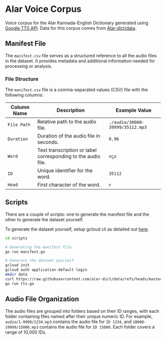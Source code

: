 # Alar Voice Corpus

Voice corpus for the Alar Kannada-English Dictionary generated using [Google TTS API](https://cloud.google.com/text-to-speech/custom-voice/docs). Data for this corpus comes from [Alar-dict/data](https://github.com/alar-dict/data).

## Manifest File

The `manifest.csv` file serves as a structured reference to all the audio files in the dataset. It provides metadata and additional information needed for processing or analysis.

### File Structure

The `manifest.csv` file is a comma-separated values (CSV) file with the following columns:

| Column Name | Description                                                  | Example Value                   |
| ----------- | ------------------------------------------------------------ | ------------------------------- |
| `File Path` | Relative path to the audio file.                             | `./audio/30000-39999/35112.mp3` |
| `Duration`  | Duration of the audio file in seconds.                       | `0.96`                          |
| `Word`      | Text transcription or label corresponding to the audio file. | `ಕನ್ನಡ`                         |
| `ID`        | Unique identifier for the word.                              | `35112`                         |
| `Head`      | First character of the word.                                 | `ಕ`                             |

## Scripts

There are a couple of scripts: one to generate the manifest file and the other to generate the dataset yourself.

To generate the dataset yourself, setup gcloud cli as detailed out [here](https://cloud.google.com/text-to-speech/docs/create-audio-text-client-libraries).

```bash
cd scripts

# Generating the manifest file
go run manifest.go

# Generate the dataset yourself
gcloud init
gcloud auth application-default login
mkdir data
curl https://raw.githubusercontent.com/alar-dict/data/refs/heads/master/alar.yml -o data/data.yml
go run tts.go
```

## Audio File Organization

The audio files are grouped into folders based on their ID ranges, with each folder containing files named after their unique numeric ID. For example, `audio/1-9999/1234.mp3` contains the audio file for `ID 1234`, and `10000-19999/15000.mp3` contains the audio file for `ID 15000`. Each folder covers a range of 10,000 IDs.
